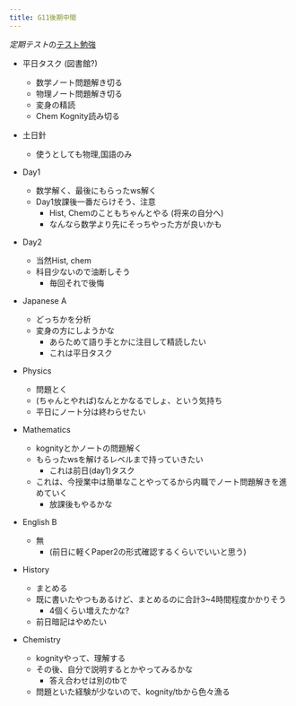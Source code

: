 ```yaml
---
title: G11後期中間
---
```


*定期テスト*の[テスト勉強](%E3%83%86%E3%82%B9%E3%83%88%E5%8B%89%E5%BC%B7.md)

* 平日タスク (図書館?)
  
  * 数学ノート問題解き切る
  * 物理ノート問題解き切る
  * 変身の精読
  * Chem Kognity読み切る
* 土日針
  
  * 使うとしても物理,国語のみ
* Day1
  
  * 数学解く、最後にもらったws解く
  * Day1放課後一番だらけそう、注意
    * Hist, Chemのこともちゃんとやる (将来の自分へ)
    * なんなら数学より先にそっちやった方が良いかも
* Day2
  
  * 当然Hist, chem
  * 科目少ないので油断しそう
    * 毎回それで後悔
* Japanese A
  
  * どっちかを分析
  * 変身の方にしようかな
    * あらためて語り手とかに注目して精読したい
    * これは平日タスク
* Physics
  
  * 問題とく
  * (ちゃんとやれば)なんとかなるでしょ、という気持ち
  * 平日にノート分は終わらせたい
* Mathematics
  
  * kognityとかノートの問題解く
  * もらったwsを解けるレベルまで持っていきたい
    * これは前日(day1)タスク
  * これは、今授業中は簡単なことやってるから内職でノート問題解きを進めていく
    * 放課後もやるかな
* English B
  
  * 無
    * (前日に軽くPaper2の形式確認するくらいでいいと思う)
* History
  
  * まとめる
  * 既に書いたやつもあるけど、まとめるのに合計3~4時間程度かかりそう
    * 4個くらい増えたかな?
  * 前日暗記はやめたい
* Chemistry
  
  * kognityやって、理解する
  * その後、自分で説明するとかやってみるかな
    * 答え合わせは別のtbで
  * 問題といた経験が少ないので、kognity/tbから色々漁る
